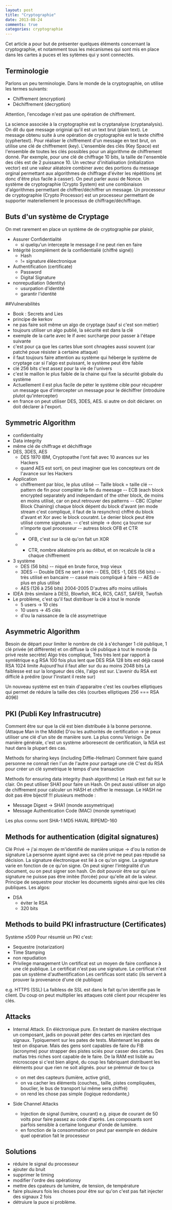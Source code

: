 ```yaml
---
layout: post
title: "Cryptographie"
date: 2013-08-24
comments: true
categories: cryptographie
---
```


Cet article a pour but de présenter quelques éléments concernant la cryptographie, et notamment tous les mécanismes qui sont mis en place dans les cartes à puces et les sytèmes qui y sont connectés.

## Terminologie
Parlons un peu terminologie. Dans le monde de la cryptographie, on utilise les termes suivants:

- Chiffrement (encryption)
- Déchiffrement (decryption)

Attention, l'encodage n'est pas une opération de chiffrement.

La science associée à la cryptographie est la cryptanalyse (cryptanalysis).
On dit du que message originial qu'il est un text brut (plain text).
Le message obtenu suite à une opération de cryptographie est le texte chiffré (cyphertext).
Pour réaliser le chiffrement d'un message en text brut, on utilise une clé de chiffrement (key).
L'ensemble des clés (Key Space) est l'ensemble de toutes les clés possibles pour un algorithme de chiffrement donné. Par exemple, pour une clé de chiffrage 10 bits, la taille de l'ensemble des clés est de 2 puissance 10.
Un vecteur d'initialisation (initialization vector) est une valeur aléatoire combiner avec des portions du message orginal permettant aux algorithmes de chiffrage d'éviter les répétitions (et donc d'être plus facile à casser). On peut parler aussi de Nonce.
Un système de cryptographie (Crypto System) est une combinaison d'algorithmes permettant de chiffrer/déchiffrer un message.
Un processeur de cryptographie (Crypto Processor) est un processeur permettant de supporter materiellement le processus de chiffrage/déchiffrage.

## Buts d'un système de Cryptage

On met rarement en place un système de de cryptographie par plaisir, 

- Assurer Confidentialité
    - si quelqu'un intercepte le message il ne peut rien en faire
- Intégrité (complément de la confidentialié (chiffré signé))
    - Hash
    - != signature éléectronique
- Authentification (certificate)
    - Password
    - Digital Signature
- nonrepudiation (Identity)
    - usurpation d'identité
    - garantir l'identité

##Vulnerabilités

- Book : Secrets and Lies
- principe de kerkov
- ne pas faire soit même un algo de cryptage (sauf si c'est son métier)
- toujours utiliser un algo publié, la sécurité est dans la clé
- exemple de la carte avec le if avec surcharge pour passer à l'étape suivante
- c'est  pour ça que les cartes blue sont chnagées aussi souvent (car patché poue résister à certaine attaque)
- il faut toujours faire attention au système qui héberge le système de cryptage car si l'algo est puissant, le système peut être fabile
- clé 256 bits c'est assez pour la vie de l'univers
- c'est le maillon le plus faible de la chaine qui fixe la sécurité globale du système
- Actuellement il est plus facile de péter le système cible pour récupérer un message que d'intercepter un message pour le déchiffrer (introduire plutot qu'intercepter)
- en france on peut utiliser DES, 3DES, AES. si autre on doit déclarer. on doit déclarer à l'export.


## Symmetric Algorithm

- confidentiality
- Data integrity
- même clé de chiffrage et déchiffrage
- DES, 3DES, AES
    - DES 1970 IBM, Cryptopathe l'ont fait avec 10 avances sur les Hackers
    - quand AES est sorti, on peut imaginer que les concepteurs ont de l'avance sur les Hackers
- Application
    - chiffrement par bloc, le plus utilisé
    -- Taille block = taille clé
    -- pattern de fin pour compléter la fin du meesage
    -- ECB (each block encrypted separately and independant of the other block, de moins en moins utilisé, car on peut retrouver des patterns
    -- CBC (Cipher Block Chaining) chaque block dépent du block d'avant (en mode stream c'est compliqué, il faut de la resynchro) chffré du block d'avant et Xor avec le block couratnt. Le denier block peut être utilisé comme signature.
    -- c'est simple -> donc ça tourne sur n'importe quel processeur
    -- autress block OFB et CTR
    -    - OFB, c'est sur la clé qu'on fait un XOR
    -    - CTR, nombre aléatoire pris au début, et on recalcule la clé a chaque chiffrement
- 3 système
    - DES (56 bits)
    -- niqué en brute force, trop vieux
    - 3DES
    -- Double DES ne sert à rien
    -- DES, DES -1, DES (56 bits)
    -- très utilisé en bancaire
    -- cassé mais compliqué à faire
    -- AES de plus en plus utilisé
    - AES (126 à 256 bits) 2004-2005
D'autres alfo moins utilisés
- IDEA (très similaire à DES), Blowfish, RC4, RC5, CAST, SAFER, Twofish
- Le problème, c'est qu'il faut distribuer la clé à tout le monde
    - 5 users -> 10 clés
    - 10 users -> 45 clés
    - d'ou la naissance de la clé assymetrique

## Asymmetric Algorithm
Besoin de départ pour limiter le nombre de clé à s'échanger
1 clé publique, 1 clé privée (et différente) et on diffuse la clé publique à tout le monde (la privé reste secrète)
Algo très compliqué, Trés très lent par rapport à symlétrique
e.g RSA 100 fois plus lent que DES
RSA 128 bits est déjà cassé
RSA 1024 limite
Aujourd'hui il faut aller sur du au moins 2048 bits
La faiblesse est sur la longueur des clés, l'algo est sur.
L'avenir du RSA est difficlé à prédire (pour l'instant il reste sur)

Un nouveau système est en train d'apparaitre c'est les courbes elliptiques qui permet de réduire la taille des clés (courbes elliptiques 256 === RSA 4096)

## PKI (Publi Key Infrastrucutre)
Comment être sur que la clé est bien distribuée à la bonne personne. (Attaque Man in the Middle)
D'ou les authorités de certification -> je peux utiliser une clé d'un site de manière sure.
La plus connu Verisign.
De manière générale, c'est un système arboresecnt de certification, la NSA est haut dans la plupart des cas.

Methods for sharing keys (including Diffie-Hellman)
Comment faire quand personne ne connait rien l'un de l'autre pour partagé une clé
C'est du RSA pour créer un clé symetrique le temps d'une transaction

Methods for ensuring data integrity (hash algorithms)
Le Hash est fait sur le clair. On peut utiliser SHA1 pour faire un Hash.
On peut aussi utiliser un algo de chiffrement pour calculer un HASH et chiffrer le message.
Le HASH ne doit pas être bijectif !!!
plusieurs methode :

- Message Digest -> SHA1 (monde assymetrique)
- Message Authentication Code (MAC) (monde symetrique)

Les plus connu sont
SHA-1
MD5
HAVAL
RIPEMD-160

## Methods for authentication (digital signatures)
Clé Privé -> j'ai moyen de m'identifié de manière unique -> d'ou la notion de signature
La personne ayant signé avec sa clé privé ne peut pas répudié sa décision.
La signature électronique est lié à ce qu'on signe. La signature varie en fonction de ce qu'on signe.
On peut signer l'intégralité d'un document, ou on peut signer son hash.
On doit pouvoir être sur qu'une signature ne puisse pas être imitée (forcée) pour qu'elle ait de la valeur.
Principe de sequestre pour stocker les documents signés ainsi que les clés publiques.
Les algos:

- DSA
    - éviter le RSA
    - 320 bits

## Methods to build PKI infrastructure (Certificates)
Système x509
Pour résumlé un PKI c'est:

- Sequestre (notarization)
- Time Stamping
- non repudiation
- Privilege management
Un certificat est un moyen de faire confiance à une clé publique.
Le certificat n'est pas une signature.
Le certificat n'est pas un système d'authentification
Les certificas sont static (ils servent à prouver la provenance d'une clé publique)

e.g. HTTPS (SSL)
La faibless de SSL est dans le fait qu'on identifie pas le client. Du coup on peut multiplier les attaques coté client pour récupérer les clés.

## Attacks
- Internal Attack. En éléctronique pure. En testant de manière electrique un composant, jadis on pouvait péter des cartes en injectant des signaux. Typiquement sur les pates de tests. Maintenant les pates de test on disparue. Mais des gens sont capables de faire du FIB (acronyme) pour strapper des pistes sciés pour casser des cartes. Des mafias très riches sont capable de le faire. De la RAM est lisible au microscope si c'est bien aligné, du coup les fabriquant distribuent les éléments pour que rien ne soit alignés.
pour se prémnuir de tou ça

    - on met des capteurs (lumière, active grid),
    - on va cacher les éléments (couches,, taille, pistes compliquées, bouclier, le bus de transport lui même sera chiffré)
    - on rend les chose pas simple (logique redondante,)

- Side Channel Attacks
    - Injection de signal  (lumière, courant) e.g. pique de courant de 50 volts pour faire passez au code d'après. Les composants sont parfois sensible à certaine longueur d'onde de lumière.
    - en fonction de la consommation on peut par exemple en déduire quel opération fait le processeur

## Solutions

- réduire le signal du processeur
- ajouter du bruit
- supprimer le timing
- modifier l'ordre des opérationsy
- mettre des cpateurs de lumière, de tension, de température
- faire plsuieurs fois les choses pour être sur qu'on c'est pas fait injecter des signaux 2 fois
- détruiure la puce si problème.
